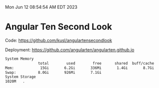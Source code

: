 Mon Jun 12 08:54:54 AM EDT 2023

# Angular Ten Second Look

Code: https://github.com/kusl/angulartensecondlook

Deployment: https://github.com/angularten/angularten.github.io

```bash
System Memory
               total        used        free      shared  buff/cache   available
Mem:            15Gi       6.2Gi       336Mi       1.4Gi       8.7Gi       7.3Gi
Swap:          8.0Gi       926Mi       7.1Gi
System Storage
1020M	.
```
